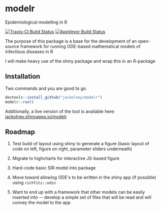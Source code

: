 # modelr
Epidemiological modelling in R

[![Travis-CI Build Status](https://travis-ci.org/jackolney/modelr.svg?branch=master)](https://travis-ci.org/jackolney/modelr) [![AppVeyor Build Status](https://ci.appveyor.com/api/projects/status/github/jackolney/modelr?branch=master&svg=true)](https://ci.appveyor.com/project/jackolney/modelr)

The purpose of this package is a base for the development of an open-source framework for running ODE-based mathematical models of infectious diseases in R

I will make heavy use of the shiny package and wrap this in an R-package

## Installation

Two commands and you are good to go.

```R
devtools::install_github("jackolney/modelr")
modelr::run()
```

Additionally, a live version of the tool is available here: [jackolney.shinyapps.io/modelr](https://jackolney.shinyapps.io/modelr/)

## Roadmap

1. Test build of layout using shiny to generate a figure (basic layout of code on left, figure on right, parameter sliders underneath)

2.  Migrate to highcharts for interactive JS-based figure

3. Hard-code basic SIR model into package

4. Move toward allowing ODE's to be written in the shiny app (if possible) using `richfitz::odin`

5. Want to end up with a framework that other models can be easily inserted into -- develop a simple set of files that will be read and will convey the model to the app
